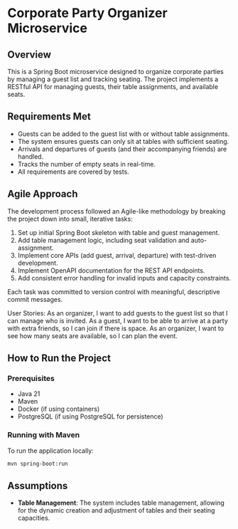 # Corporate Party Organizer Microservice

## Overview
This is a Spring Boot microservice designed to organize corporate parties by managing a guest list and tracking seating. The project implements a RESTful API for managing guests, their table assignments, and available seats.

## Requirements Met
- Guests can be added to the guest list with or without table assignments.
- The system ensures guests can only sit at tables with sufficient seating.
- Arrivals and departures of guests (and their accompanying friends) are handled.
- Tracks the number of empty seats in real-time.
- All requirements are covered by tests.

## Agile Approach

The development process followed an Agile-like methodology by breaking the project down into small, iterative tasks:
1. Set up initial Spring Boot skeleton with table and guest management.
2. Add table management logic, including seat validation and auto-assignment.
3. Implement core APIs (add guest, arrival, departure) with test-driven development.
4. Implement OpenAPI documentation for the REST API endpoints.
5. Add consistent error handling for invalid inputs and capacity constraints.

Each task was committed to version control with meaningful, descriptive commit messages.

User Stories:
As an organizer, I want to add guests to the guest list so that I can manage who is invited.
As a guest, I want to be able to arrive at a party with extra friends, so I can join if there is space.
As an organizer, I want to see how many seats are available, so I can plan the event.

## How to Run the Project
### Prerequisites
- Java 21
- Maven
- Docker (if using containers)
- PostgreSQL (if using PostgreSQL for persistence)

### Running with Maven
To run the application locally:
```bash
mvn spring-boot:run
```

## Assumptions

- **Table Management**: The system includes table management, allowing for the dynamic creation and adjustment of tables and their seating capacities.
